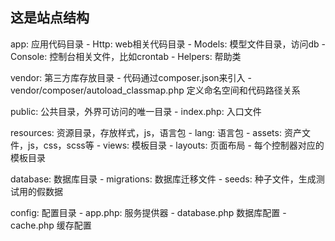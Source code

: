 ## 这是站点结构

app: 应用代码目录
    - Http: web相关代码目录
    - Models: 模型文件目录，访问db
    - Console: 控制台相关文件，比如crontab
    - Helpers: 帮助类

vendor: 第三方库存放目录
    - 代码通过composer.json来引入
    - vendor/composer/autoload_classmap.php 定义命名空间和代码路径关系

public: 公共目录，外界可访问的唯一目录
    - index.php: 入口文件

resources: 资源目录，存放样式，js，语言包
    - lang: 语言包
    - assets: 资产文件，js，css，scss等
    - views: 模板目录
      - layouts: 页面布局
      - 每个控制器对应的模板目录

database: 数据库目录
    - migrations: 数据库迁移文件
    - seeds: 种子文件，生成测试用的假数据

config: 配置目录
    - app.php: 服务提供器
    - database.php 数据库配置
    - cache.php 缓存配置

